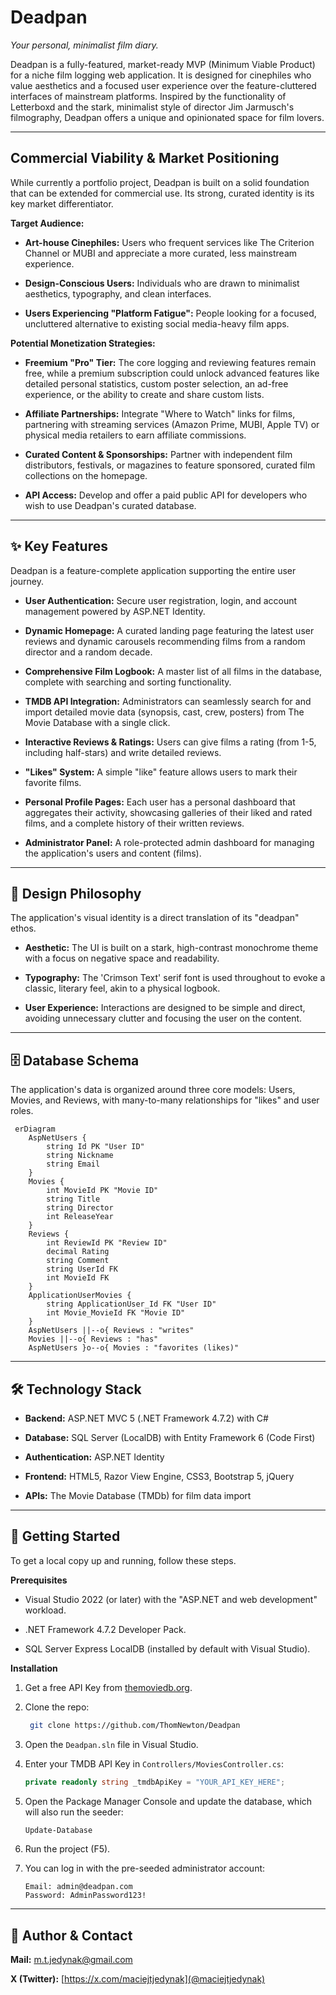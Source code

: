 # Deadpan

*Your personal, minimalist film diary.*

Deadpan is a fully-featured, market-ready MVP (Minimum Viable Product) for a niche film logging web application. It is designed for cinephiles who value aesthetics and a focused user experience over the feature-cluttered interfaces of mainstream platforms. Inspired by the functionality of Letterboxd and the stark, minimalist style of director Jim Jarmusch's filmography, Deadpan offers a unique and opinionated space for film lovers.

---

## Commercial Viability & Market Positioning

While currently a portfolio project, Deadpan is built on a solid foundation that can be extended for commercial use. Its strong, curated identity is its key market differentiator.

**Target Audience:**

* **Art-house Cinephiles:** Users who frequent services like The Criterion Channel or MUBI and appreciate a more curated, less mainstream experience.

* **Design-Conscious Users:** Individuals who are drawn to minimalist aesthetics, typography, and clean interfaces.

* **Users Experiencing "Platform Fatigue":** People looking for a focused, uncluttered alternative to existing social media-heavy film apps.

**Potential Monetization Strategies:**

* **Freemium "Pro" Tier:** The core logging and reviewing features remain free, while a premium subscription could unlock advanced features like detailed personal statistics, custom poster selection, an ad-free experience, or the ability to create and share custom lists.

* **Affiliate Partnerships:** Integrate "Where to Watch" links for films, partnering with streaming services (Amazon Prime, MUBI, Apple TV) or physical media retailers to earn affiliate commissions.

* **Curated Content & Sponsorships:** Partner with independent film distributors, festivals, or magazines to feature sponsored, curated film collections on the homepage.

* **API Access:** Develop and offer a paid public API for developers who wish to use Deadpan's curated database.

---

## ✨ Key Features

Deadpan is a feature-complete application supporting the entire user journey.

* **User Authentication:** Secure user registration, login, and account management powered by ASP.NET Identity.

* **Dynamic Homepage:** A curated landing page featuring the latest user reviews and dynamic carousels recommending films from a random director and a random decade.

* **Comprehensive Film Logbook:** A master list of all films in the database, complete with searching and sorting functionality.

* **TMDB API Integration:** Administrators can seamlessly search for and import detailed movie data (synopsis, cast, crew, posters) from The Movie Database with a single click.

* **Interactive Reviews & Ratings:** Users can give films a rating (from 1-5, including half-stars) and write detailed reviews.

* **"Likes" System:** A simple "like" feature allows users to mark their favorite films.

* **Personal Profile Pages:** Each user has a personal dashboard that aggregates their activity, showcasing galleries of their liked and rated films, and a complete history of their written reviews.

* **Administrator Panel:** A role-protected admin dashboard for managing the application's users and content (films).

---

## 🎨 Design Philosophy

The application's visual identity is a direct translation of its "deadpan" ethos.

* **Aesthetic:** The UI is built on a stark, high-contrast monochrome theme with a focus on negative space and readability.

* **Typography:** The 'Crimson Text' serif font is used throughout to evoke a classic, literary feel, akin to a physical logbook.

* **User Experience:** Interactions are designed to be simple and direct, avoiding unnecessary clutter and focusing the user on the content.

---

## 🗄️ Database Schema

The application's data is organized around three core models: Users, Movies, and Reviews, with many-to-many relationships for "likes" and user roles.

```
 erDiagram
    AspNetUsers {
        string Id PK "User ID"
        string Nickname
        string Email
    }
    Movies {
        int MovieId PK "Movie ID"
        string Title
        string Director
        int ReleaseYear
    }
    Reviews {
        int ReviewId PK "Review ID"
        decimal Rating
        string Comment
        string UserId FK
        int MovieId FK
    }
    ApplicationUserMovies {
        string ApplicationUser_Id FK "User ID"
        int Movie_MovieId FK "Movie ID"
    }
    AspNetUsers ||--o{ Reviews : "writes"
    Movies ||--o{ Reviews : "has"
    AspNetUsers }o--o{ Movies : "favorites (likes)"
```

---

## 🛠️ Technology Stack

* **Backend:** ASP.NET MVC 5 (.NET Framework 4.7.2) with C#

* **Database:** SQL Server (LocalDB) with Entity Framework 6 (Code First)

* **Authentication:** ASP.NET Identity

* **Frontend:** HTML5, Razor View Engine, CSS3, Bootstrap 5, jQuery

* **APIs:** The Movie Database (TMDb) for film data import

---

## 🚀 Getting Started

To get a local copy up and running, follow these steps.

**Prerequisites**

* Visual Studio 2022 (or later) with the "ASP.NET and web development" workload.

* .NET Framework 4.7.2 Developer Pack.

* SQL Server Express LocalDB (installed by default with Visual Studio).

**Installation**


1. Get a free API Key from [themoviedb.org](https://themoviedb.org/).
2. Clone the repo:
   ```sh
    git clone https://github.com/ThomNewton/Deadpan
   ```
3. Open the `Deadpan.sln` file in Visual Studio.
4. Enter your TMDB API Key in `Controllers/MoviesController.cs`:
   ```csharp
   private readonly string _tmdbApiKey = "YOUR_API_KEY_HERE";
   ```
5. Open the Package Manager Console and update the database, which will also run the seeder:
   ```sh
   Update-Database
   ```
6. Run the project (F5).

7. You can log in with the pre-seeded administrator account:
   ```
   Email: admin@deadpan.com
   Password: AdminPassword123!
   ```
---

## 👤 Author & Contact

**Mail:** [m.t.jedynak@gmail.com](mailto:m.t.jedynak@gmail.com)

**X (Twitter):** [https://x.com/maciejtjedynak](@maciejtjedynak)
